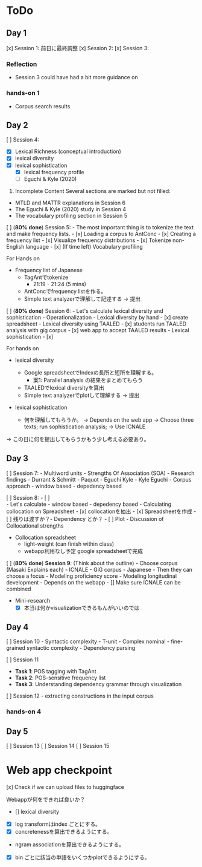 # ToDo

## Day 1

[x] Session 1: 前日に最終調整
[x] Session 2: 
[x] Session 3: 

### Reflection

- Session 3 could have had a bit more guidance on 


### hands-on 1
- Corpus search results

## Day 2

[ ] Session 4:
  - [x] Lexical Richness (conceptual introduction)
  - [x] lexical diversity
  - [x] lexical sophistication
    - [x] lexical frequency profile
    - [ ] Eguchi & Kyle (2020) 

1. Incomplete Content
Several sections are marked but not filled:

- MTLD and MATTR explanations in Session 6
- The Eguchi & Kyle (2020) study in Session 4
- The vocabulary profiling section in Session 5

[ ] (**80% done**) Session 5: 
    - The most important thing is to tokenize the text and make frequency lists.
    - [x] Loading a corpus to AntConc
    - [x] Creating a frequency list
    - [x]  Visualize frequency distributions
    - [x] Tokenize non-English language
    - [x] (If time left) Vocabulary profiling

For Hands on 
- Frequency list of Japanese
  - TagAntでtokenize
    - 21:19 - 21:24 (5 mins)
  - AntConcでfrequency listを作る。
  - Simple text analyzerで理解して記述する -> 提出

[ ] (**80% done**) Session 6: 
    - Let's calculate lexical diversity and sophistication
      - Operationalization
    - Lexical diversity by hand
      - [x] create spreadsheet
    - Lexical diversity using TAALED
      - [x] students run TAALED analysis with gig corpus
      - [x] web app to accept TAALED results
    - Lexical sophistication 
      - [x] 

For hands on
- lexical diversity 
  - Google spreadsheetでIndexの長所と短所を理解する。
    - 案1: Parallel analysis の結果をまとめてもらう
  - TAALEDでlexical diversityを算出
  - Simple text analyzerでplotして理解する -> 提出

- lexical sophistication
  - 何を理解してもらうか。
    -> Depends on the web app
    -> Choose three texts; run sophistication analysis; 
    -> Use ICNALE

-> この日に何を提出してもらうかもう少し考える必要あり。


## Day 3

[ ] Session 7: 
    - Multiword units
    - Strengths Of Association (SOA)
    - Research findings
      - Durrant & Schmitt
      - Paquot
      - Eguchi Kyle
      - Kyle Eguchi
    - Corpus approach
      - window based
      - depedency based


[ ] Session 8: 
    - [ ]  
    - Let's calculate 
      - window based
      - depedency based
    - Calculating collocation on Spreadsheet
      - [x] collocationを抽出
      - [x] Spreadsheetを作成
    - [ ] 残りは渡すか？- Dependency とか？
      - [ ] Plot
    - Discussion of Collocational strengths

- Collocation spreadsheet
  - light-weight (can finish within class)
  - webapp利用なし予定 google spreadsheetで完成

[ ] (**80% done**) **Session 9**: (Think about the outline)
    - Choose corpus (Masaki Explains each)
      - ICNALE
      - GiG corpus
      - Japanese
    - Then they can choose a focus
      - Modeling proficiency score
      - Modeling longitudinal development
    - Depends on the webapp
    - [] Make sure ICNALE can be combined

- Mini-research
  - [x] 本当は何かvisualizationできるもんがいいのでは

## Day 4

[ ] Session 10
    - Syntactic complexity
      - T-unit
      - Complex nominal
    - fine-grained syntactic complexity
    - Dependency parsing

[ ] Session 11
  - **Task 1**: POS tagging with TagAnt
  - **Task 2**: POS-sensitive frequency list
  - **Task 3**: Understanding dependency grammar through visualization


[ ] Session 12
    - extracting constructions in the input corpus


### hands-on 4


## Day 5

[ ] Session 13
[ ] Session 14
[ ] Session 15


# Web app checkpoint

[x] Check if we can upload files to huggingface


Webappが何をできれば良いか？
- [] lexical diversity
- [x] log transformはindex ごとにする。
- [x] concretenessを算出できるようにする。
- ngram associationを算出できるようにする。
- [x] bin ごとに該当の単語をいくつかplotできるようにする。
 